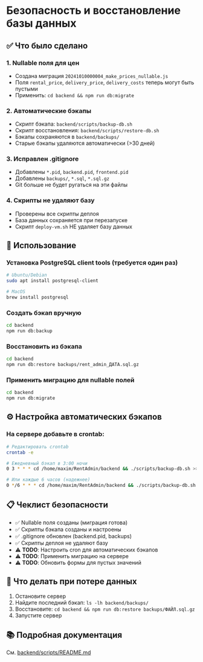 # Безопасность и восстановление базы данных

## ✅ Что было сделано

### 1. Nullable поля для цен
- Создана миграция `20241010000004_make_prices_nullable.js`
- Поля `rental_price`, `delivery_price`, `delivery_costs` теперь могут быть пустыми
- Применить: `cd backend && npm run db:migrate`

### 2. Автоматические бэкапы
- Скрипт бэкапа: `backend/scripts/backup-db.sh`
- Скрипт восстановления: `backend/scripts/restore-db.sh`
- Бэкапы сохраняются в `backend/backups/`
- Старые бэкапы удаляются автоматически (>30 дней)

### 3. Исправлен .gitignore
- Добавлены `*.pid`, `backend.pid`, `frontend.pid`
- Добавлены `backups/`, `*.sql`, `*.sql.gz`
- Git больше не будет ругаться на эти файлы

### 4. Скрипты не удаляют базу
- Проверены все скрипты деплоя
- База данных сохраняется при перезапуске
- Скрипт `deploy-vm.sh` НЕ удаляет базу данных

## 🔧 Использование

### Установка PostgreSQL client tools (требуется один раз)

```bash
# Ubuntu/Debian
sudo apt install postgresql-client

# MacOS
brew install postgresql
```

### Создать бэкап вручную
```bash
cd backend
npm run db:backup
```

### Восстановить из бэкапа
```bash
cd backend
npm run db:restore backups/rent_admin_ДАТА.sql.gz
```

### Применить миграцию для nullable полей
```bash
cd backend
npm run db:migrate
```

## ⚙️ Настройка автоматических бэкапов

### На сервере добавьте в crontab:

```bash
# Редактировать crontab
crontab -e

# Ежедневный бэкап в 3:00 ночи
0 3 * * * cd /home/maxim/RentAdmin/backend && ./scripts/backup-db.sh >> /home/maxim/RentAdmin/backend/backups/cron.log 2>&1

# Или каждые 6 часов (надежнее)
0 */6 * * * cd /home/maxim/RentAdmin/backend && ./scripts/backup-db.sh >> /home/maxim/RentAdmin/backend/backups/cron.log 2>&1
```

## 📋 Чеклист безопасности

- ✅ Nullable поля созданы (миграция готова)
- ✅ Скрипты бэкапа созданы и настроены
- ✅ .gitignore обновлен (backend.pid, backups)
- ✅ Скрипты деплоя не удаляют базу
- ⚠️ **TODO**: Настроить cron для автоматических бэкапов
- ⚠️ **TODO**: Применить миграцию на сервере
- ⚠️ **TODO**: Обновить формы для пустых значений

## 🚨 Что делать при потере данных

1. Остановите сервер
2. Найдите последний бэкап: `ls -lh backend/backups/`
3. Восстановите: `cd backend && npm run db:restore backups/ФАЙЛ.sql.gz`
4. Запустите сервер

## 📚 Подробная документация

См. [backend/scripts/README.md](backend/scripts/README.md)
